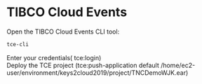 # TIBCO Cloud Events
Open the TIBCO Cloud Events CLI tool:
```bash
tce-cli
```
  
Enter your credentials( tce:login)  
Deploy the TCE project (tce:push-application default /home/ec2-user/environment/keys2cloud2019/project/TNCDemoWJK.ear)  
